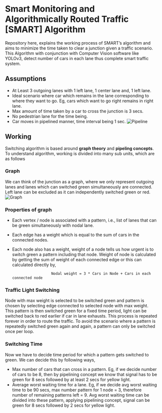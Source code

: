 # Smart Monitoring and Algorithmically Routed Traffic [SMART] Algorithm #

Repository here, explains the working process of SMART’s algorithm and aims to minimize the time taken to clear a junction given a traffic scenario.
This Algorithm with conjunction with Computer Vision software like YOLOv3, detect number of cars in each lane thus complete smart traffic system.


## Assumptions ##

- At Least 3 outgoing lanes with 1 left lane, 1 center lane and, 1 left lane.
- Ideal scenario where car which remains in the lane corresponding to where they want to go. Eg, cars which want to go right remains in right lane.
- Max amount of time taken by a car to cross the junction is 3 secs.
- No pedestrian lane for the time being.
- Car moves in pipelined manner, time interval being 1 sec.
![Pipeline](https://drive.google.com/file/d/1nvXIFijaYIleTv4JRLCwza-_qcAaAy89/view?usp=sharing)

 
## Working ##

Switching algorithm is based around **graph theory** and **pipeling concepts**. To understand algorithm, working is divided into many sub units, which are as follows

### Graph ###

We can think of the junction as a graph, where we only represent outgoing lanes and lanes which can switched green simultaneously are connected. Left lane can be excluded as it can independently switched green or red.
![Graph](https://drive.google.com/file/d/188UacARtSaS0nBDAR3ku7_vfurX7rHnc/view?usp=sharing)

### Properties of graph ###

- Each vertex / node is associated with a pattern, i.e., list of lanes that can be green simultaneously with nodal lane. 
- Each edge has a weight which is equal to the sum of cars in the connected nodes.
- Each node also has a weight, weight of a node tells us how urgent is to switch green a pattern including that node. Weight of node is calculated by getting the sum of weight of each connected edge or this can calculated directly by,

                        Nodal weight = 3 * Cars in Node + Cars in each connected node 
                       
### Traffic Light Switching ###

Node with max weight is selected to be switched green and pattern is chosen by selecting edge connected to selected node with max weight. This pattern is then switched green for a fixed time period, light can be switched back to red earlier if car in lane exhausts. This process is repeated forever in order to route the traffic. To avoid the scenario where a pattern is repeatedly switched green again and again, a pattern can only be switched once per loop.

### Switching Time ###

Now we have to decide time period for which a pattern gets switched to green. We can decide this by following ways,

- Max number of cars that can cross in a pattern. Eg, if we decide number of cars to be 8, then by pipelining concept we know that signal has to be green for 8 secs followed by at least 2 secs for yellow light.
- Average worst waiting time for a lane. Eg, if we decide avg worst waiting time to be 90 secs, max number pattern for 1 node = 3, therefore number of remaining patterns left = 9. Avg worst waiting time can be divided into these pattern, applying pipelining concept, signal can be green for 8 secs followed by 2 secs for yellow light.
